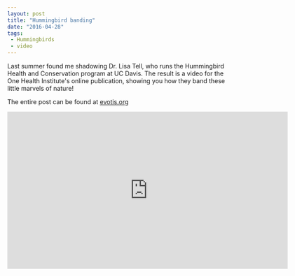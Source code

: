 ```yaml
---
layout: post
title: "Hummingbird banding"
date: "2016-04-28"
tags:
 - Hummingbirds
 - video
---
```


Last summer found me shadowing Dr. Lisa Tell, who runs the Hummingbird Health and Conservation program at UC Davis. The result is a video for the One Health Institute's online publication, showing you how they band these little marvels of nature!

The entire post can be found at [evotis.org](http://www.evotis.org/#all-hummingbirds-great-small)


<iframe width="640" height="360" src="https://www.youtube.com/embed/Z3jRni7ZRg0" frameborder="0" allowfullscreen></iframe>